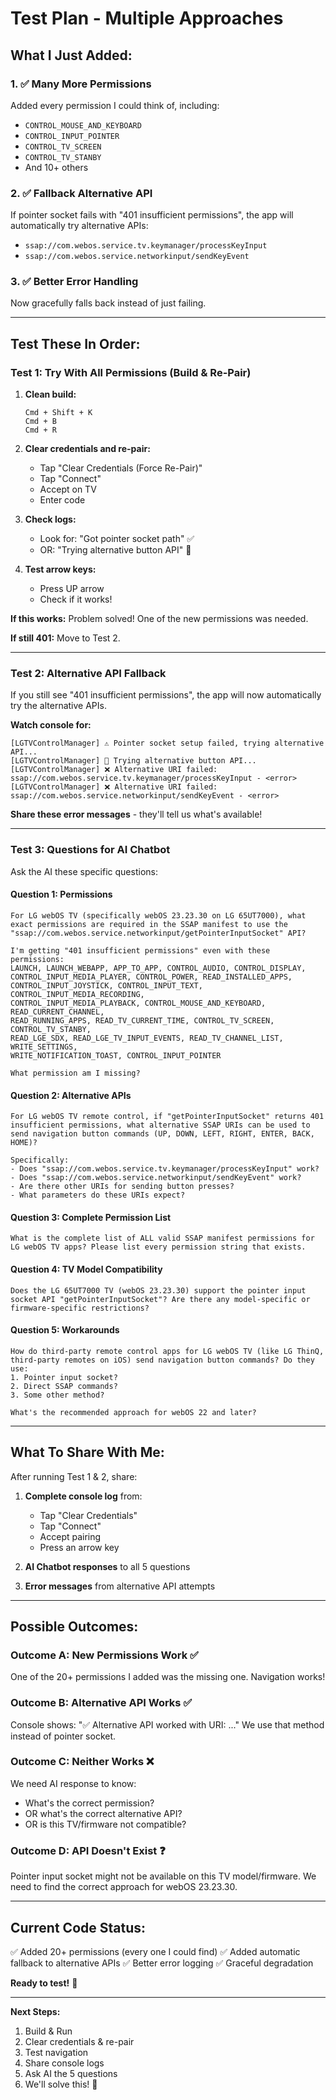 # Test Plan - Multiple Approaches

## What I Just Added:

### 1. ✅ Many More Permissions
Added every permission I could think of, including:
- `CONTROL_MOUSE_AND_KEYBOARD`
- `CONTROL_INPUT_POINTER`
- `CONTROL_TV_SCREEN`
- `CONTROL_TV_STANBY`
- And 10+ others

### 2. ✅ Fallback Alternative API
If pointer socket fails with "401 insufficient permissions", the app will automatically try alternative APIs:
- `ssap://com.webos.service.tv.keymanager/processKeyInput`
- `ssap://com.webos.service.networkinput/sendKeyEvent`

### 3. ✅ Better Error Handling
Now gracefully falls back instead of just failing.

---

## Test These In Order:

### Test 1: Try With All Permissions (Build & Re-Pair)

1. **Clean build:**
   ```
   Cmd + Shift + K
   Cmd + B
   Cmd + R
   ```

2. **Clear credentials and re-pair:**
   - Tap "Clear Credentials (Force Re-Pair)"
   - Tap "Connect"
   - Accept on TV
   - Enter code

3. **Check logs:**
   - Look for: "Got pointer socket path" ✅
   - OR: "Trying alternative button API" 🔄

4. **Test arrow keys:**
   - Press UP arrow
   - Check if it works!

**If this works:** Problem solved! One of the new permissions was needed.

**If still 401:** Move to Test 2.

---

### Test 2: Alternative API Fallback

If you still see "401 insufficient permissions", the app will now automatically try the alternative APIs.

**Watch console for:**
```
[LGTVControlManager] ⚠️ Pointer socket setup failed, trying alternative API...
[LGTVControlManager] 🔄 Trying alternative button API...
[LGTVControlManager] ❌ Alternative URI failed: ssap://com.webos.service.tv.keymanager/processKeyInput - <error>
[LGTVControlManager] ❌ Alternative URI failed: ssap://com.webos.service.networkinput/sendKeyEvent - <error>
```

**Share these error messages** - they'll tell us what's available!

---

### Test 3: Questions for AI Chatbot

Ask the AI these specific questions:

#### Question 1: Permissions
```
For LG webOS TV (specifically webOS 23.23.30 on LG 65UT7000), what exact permissions are required in the SSAP manifest to use the "ssap://com.webos.service.networkinput/getPointerInputSocket" API?

I'm getting "401 insufficient permissions" even with these permissions:
LAUNCH, LAUNCH_WEBAPP, APP_TO_APP, CONTROL_AUDIO, CONTROL_DISPLAY, 
CONTROL_INPUT_MEDIA_PLAYER, CONTROL_POWER, READ_INSTALLED_APPS, 
CONTROL_INPUT_JOYSTICK, CONTROL_INPUT_TEXT, CONTROL_INPUT_MEDIA_RECORDING, 
CONTROL_INPUT_MEDIA_PLAYBACK, CONTROL_MOUSE_AND_KEYBOARD, READ_CURRENT_CHANNEL, 
READ_RUNNING_APPS, READ_TV_CURRENT_TIME, CONTROL_TV_SCREEN, CONTROL_TV_STANBY, 
READ_LGE_SDX, READ_LGE_TV_INPUT_EVENTS, READ_TV_CHANNEL_LIST, WRITE_SETTINGS, 
WRITE_NOTIFICATION_TOAST, CONTROL_INPUT_POINTER

What permission am I missing?
```

#### Question 2: Alternative APIs
```
For LG webOS TV remote control, if "getPointerInputSocket" returns 401 insufficient permissions, what alternative SSAP URIs can be used to send navigation button commands (UP, DOWN, LEFT, RIGHT, ENTER, BACK, HOME)?

Specifically:
- Does "ssap://com.webos.service.tv.keymanager/processKeyInput" work?
- Does "ssap://com.webos.service.networkinput/sendKeyEvent" work?
- Are there other URIs for sending button presses?
- What parameters do these URIs expect?
```

#### Question 3: Complete Permission List
```
What is the complete list of ALL valid SSAP manifest permissions for LG webOS TV apps? Please list every permission string that exists.
```

#### Question 4: TV Model Compatibility
```
Does the LG 65UT7000 TV (webOS 23.23.30) support the pointer input socket API "getPointerInputSocket"? Are there any model-specific or firmware-specific restrictions?
```

#### Question 5: Workarounds
```
How do third-party remote control apps for LG webOS TV (like LG ThinQ, third-party remotes on iOS) send navigation button commands? Do they use:
1. Pointer input socket?
2. Direct SSAP commands?
3. Some other method?

What's the recommended approach for webOS 22 and later?
```

---

## What To Share With Me:

After running Test 1 & 2, share:

1. **Complete console log** from:
   - Tap "Clear Credentials"
   - Tap "Connect"
   - Accept pairing
   - Press an arrow key

2. **AI Chatbot responses** to all 5 questions

3. **Error messages** from alternative API attempts

---

## Possible Outcomes:

### Outcome A: New Permissions Work ✅
One of the 20+ permissions I added was the missing one. Navigation works!

### Outcome B: Alternative API Works ✅
Console shows: "✅ Alternative API worked with URI: ..."
We use that method instead of pointer socket.

### Outcome C: Neither Works ❌
We need AI response to know:
- What's the correct permission?
- OR what's the correct alternative API?
- OR is this TV/firmware not compatible?

### Outcome D: API Doesn't Exist ❓
Pointer input socket might not be available on this TV model/firmware.
We need to find the correct approach for webOS 23.23.30.

---

## Current Code Status:

✅ Added 20+ permissions (every one I could find)
✅ Added automatic fallback to alternative APIs
✅ Better error logging
✅ Graceful degradation

**Ready to test!** 🚀

---

**Next Steps:**
1. Build & Run
2. Clear credentials & re-pair
3. Test navigation
4. Share console logs
5. Ask AI the 5 questions
6. We'll solve this! 💪
